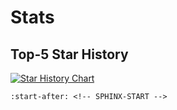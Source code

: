 # Stats

## Top-5 Star History

<a href="https://star-history.com/#cda-tum/mqt-qcec&cda-tum/mqt-ddsim&cda-tum/mqt-qmap&cda-tum/mqt-qecc&cda-tum/mqt-bench&Date">
  <picture>
    <source media="(prefers-color-scheme: dark)" srcset="https://api.star-history.com/svg?repos=cda-tum/mqt-qcec,cda-tum/mqt-ddsim,cda-tum/mqt-qmap,cda-tum/mqt-qecc,cda-tum/mqt-bench&type=Date&theme=dark" />
    <source media="(prefers-color-scheme: light)" srcset="https://api.star-history.com/svg?repos=cda-tum/mqt-qcec,cda-tum/mqt-ddsim,cda-tum/mqt-qmap,cda-tum/mqt-qecc,cda-tum/mqt-bench&type=Date" />
    <img alt="Star History Chart" src="https://api.star-history.com/svg?repos=cda-tum/mqt-qcec,cda-tum/mqt-ddsim,cda-tum/mqt-qmap,cda-tum/mqt-qecc,cda-tum/mqt-bench&type=Date" />
  </picture>
</a>


```{include} ../README.md
:start-after: <!-- SPHINX-START -->
```

